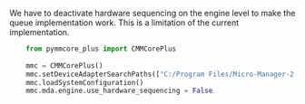We have to deactivate hardware sequencing on the engine level to make the queue implementation work. This is a limitation of the current implementation. 

```python
    from pymmcore_plus import CMMCorePlus
    
    mmc = CMMCorePlus()
    mmc.setDeviceAdapterSearchPaths(["C:/Program Files/Micro-Manager-2.0/"])
    mmc.loadSystemConfiguration()
    mmc.mda.engine.use_hardware_sequencing = False
```